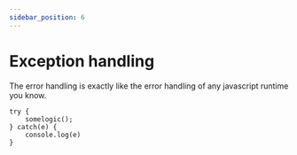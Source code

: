 ```yaml
---
sidebar_position: 6
---
```


# Exception handling
The error handling is exactly like the error handling of any javascript runtime you know.
```
try {
    somelogic();
} catch(e) {
    console.log(e)
}
```